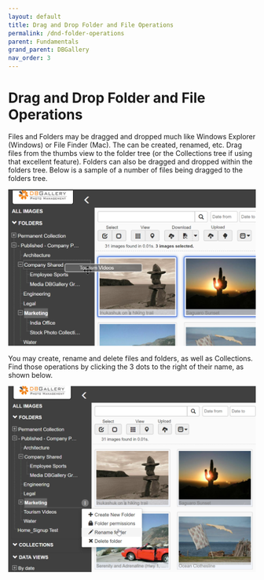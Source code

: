 ```yaml
---
layout: default
title: Drag and Drop Folder and File Operations
permalink: /dnd-folder-operations
parent: Fundamentals
grand_parent: DBGallery
nav_order: 3
---
```


# Drag and Drop Folder and File Operations

Files and Folders may be dragged and dropped much like Windows Explorer (Windows) or File Finder (Mac).  The can be created, renamed, etc.
Drag files from the thumbs view to the folder tree (or the Collections tree if using that excellent feature). Folders can also be dragged and dropped within the folders tree.
Below is a sample of a number of files being dragged to the folders tree.

![Drag and Drop Files](/assets/DragAndDropFiles.png)

You may create, rename and delete files and folders, as well as Collections. Find those operations by clicking the 3 dots to the right of their name, as shown below.

![Folder Operations Menu](/assets/FolderOperationsMenu.png)
